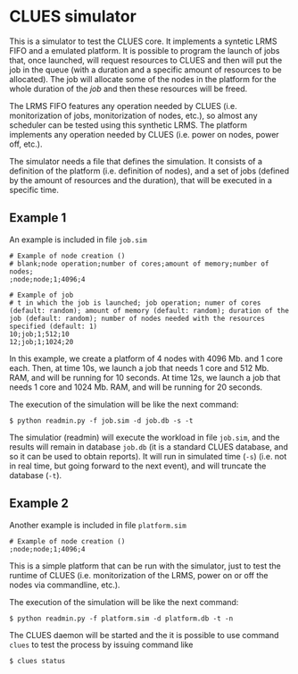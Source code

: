 # CLUES simulator

This is a simulator to test the CLUES core. It implements a syntetic LRMS FIFO and a emulated platform. It is possible to program the launch of jobs that, once launched, will request resources to CLUES and then will put the job in the queue (with a duration and a specific amount of resources to be allocated). The job will allocate some of the nodes in the platform for the whole duration of the _job_ and then these resources will be freed. 

The LRMS FIFO features any operation needed by CLUES (i.e. monitorization of jobs, monitorization of nodes, etc.), so almost any scheduler can be tested using this synthetic LRMS. The platform implements any operation needed by CLUES (i.e. power on nodes, power off, etc.).

The simulator needs a file that defines the simulation. It consists of a definition of the platform (i.e. definition of nodes), and a set of jobs (defined by the amount of resources and the duration), that will be executed in a specific time.

## Example 1

An example is included in file `job.sim`

```
# Example of node creation ()
# blank;node operation;number of cores;amount of memory;number of nodes;
;node;node;1;4096;4

# Example of job
# t in which the job is launched; job operation; numer of cores (default: random); amount of memory (default: random); duration of the job (default: random); number of nodes needed with the resources specified (default: 1)
10;job;1;512;10
12;job;1;1024;20
```

In this example, we create a platform of 4 nodes with 4096 Mb. and 1 core each. Then, at time 10s, we launch a job that needs 1 core and 512 Mb. RAM, and will be running for 10 seconds. At time 12s, we launch a job that needs 1 core and 1024 Mb. RAM, and will be running for 20 seconds.

The execution of the simulation will be like the next command:

```
$ python readmin.py -f job.sim -d job.db -s -t
```

The simulatior (readmin) will execute the workload in file `job.sim`, and the results will remain in database `job.db` (it is a standard CLUES database, and so it can be used to obtain reports). It will run in simulated time (`-s`) (i.e. not in real time, but going forward to the next event), and will truncate the database (`-t`).

## Example 2

Another example is included in file `platform.sim`

```
# Example of node creation ()
;node;node;1;4096;4
```

This is a simple platform that can be run with the simulator, just to test the runtime of CLUES (i.e. monitorization of the LRMS, power on or off the nodes via commandline, etc.).

The execution of the simulation will be like the next command:

```
$ python readmin.py -f platform.sim -d platform.db -t -n
```

The CLUES daemon will be started and the it is possible to use command `clues` to test the process by issuing command like

```
$ clues status
```
